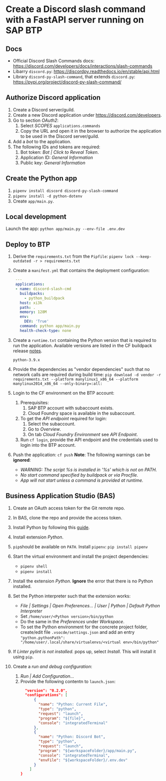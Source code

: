 # Create a Discord slash command with a FastAPI server running on SAP BTP

## Docs

  - Official Discord Slash Commands docs: 
    https://discord.com/developers/docs/interactions/slash-commands
  - Libarry `discord.py`: https://discordpy.readthedocs.io/en/stable/api.html
  - Library `discord-py-slash-command`, that extends `discord.py`: 
    https://pypi.org/project/discord-py-slash-command/


## Authorize Discord application

  1. Create a Discord server/guild.
  1. Create a new Discord application under https://discord.com/developers.
  1. Go to section _OAuth2_: 
     1. Select _SCOPES_ `applications.commands`
     1. Copy the URL and open it in the browser to authorize the application to be used 
        in the Discord server/guild.
  1. Add a _bot_ to the application.
  1. The following IDs and tokens are required:
     1. Bot token: _Bot | Click to Reveal Token_.
     1. Application ID: _General Information_
     1. Public key: _General Information_


## Create the Python app

  1. `pipenv install discord discord-py-slash-command`
  1. `pipenv install -d python-dotenv`
  1. Create `app/main.py`.


## Local development

  Launch the app:
  `python app/main.py --env-file .env.dev`


## Deploy to BTP

  1. Derive the `requirements.txt` from the `Pipfile`: 
     `pipenv lock --keep-outdated -r > requirements.txt`

  1. Create a `manifest.yml` that contains the deployment configuration:
     ```yaml
      ---
      applications:
      - name: discord-slash-cmd
        buildpacks:
          - python_buildpack
        host: xi3k
        path: .
        memory: 128M
        env:
          DEV: 'True'
        command: python app/main.py
        health-check-type: none
     ```
  1. Create a `runtime.txt` containing the Python version that is required to run the 
     application. Available versions are listed in the CF buildpack release 
     [notes](https://github.com/cloudfoundry/python-buildpack/releases).
     ```
     python-3.9.x
     ```

  1. Provide the dependencies as "vendor dependencies" such that no network calls are 
     required during build time:
     `pip download -d vendor -r requirements.txt --platform manylinux1_x86_64 --platform manylinux2014_x86_64 --only-binary=:all:`

  1. Login to the CF environment on the BTP account:
     1. Prerequisites:
        1. SAP BTP account with subaccount exists.
        1. Cloud Foundry space is available in the subaccount.
     1. To get the _API endpoint_ required for login:
        <a id="cf_get_api_endpoint"></a>
        1. Select the subaccount.
        1. Go to _Overview_.
        1. On tab _Cloud Foundry Environment_ see _API Endpoint_.
     1. Run `cf login`, provide the API endpoint and the credentials used to login into the 
        BTP account.

  1. Push the application:
     `cf push`
     __Note__: The following warnings can be __ignored__:
     - _WARNING:  The script %s is installed in '%s' which is not on PATH._
     - _No start command specified by buildpack or via Procfile._
     - _App will not start unless a command is provided at runtime._


## Business Application Studio (BAS)

  1. Create an OAuth access token for the Git remote repo.
  1. In BAS, clone the repo and provide the access token.
  1. Install Python by following this 
     [guide](https://blogs.sap.com/2020/12/12/xtending-business-application-studio-3-of-3/).
  1. Install extension _Python_.
  1. `pip`should be available on `PATH`. Install `pipenv`:
     `pip install pipenv`
  1. Start the virtual environment and install the project dependencies:
     - `pipenv shell`
     - `pipenv install`
  1. Install the extension _Python_. __Ignore__ the error that there is no Python 
     installed.
  1. Set the Python interpreter such that the extension works:
     - _File | Settings | Open Preferences... | User | Python | Default Python Interpreter_
     - Set `/home/user/<Python version>/bin/python`
     - Do the same in the _Preferences_ under _Workspace_.
     - To set the Python environment for the concrete project folder, 
       create/edit file `.vsocde/settings.json` and add an entry 
       `"python.pythonPath": "/home/user/.local/share/virtualenvs/<virtual env>/bin/python"`

  1. If _Linter pylint is not installed._ pops up, select _Install_. This will install it
     using `pip`.

  1. Create a _run and debug configuration_:
     1. _Run | Add Configuration..._
     1. Provide the following contentn to `launch.json`:
        ```json
          "version": "0.2.0",
          "configurations": [
              {
                "name": "Python: Current File",
                "type": "python",
                "request": "launch",
                "program": "${file}",
                "console": "integratedTerminal"
              },
              {
                "name": "Python: Discord Bot",
                "type": "python",
                "request": "launch",
                "program": "${workspaceFolder}/app/main.py",
                "console": "integratedTerminal",
                "envFile": "${workspaceFolder}/.env.dev"
              }      
            ]
        }
        ```

